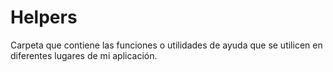 # Helpers

Carpeta que contiene las funciones o utilidades de ayuda que se utilicen en diferentes lugares de mi aplicación.
